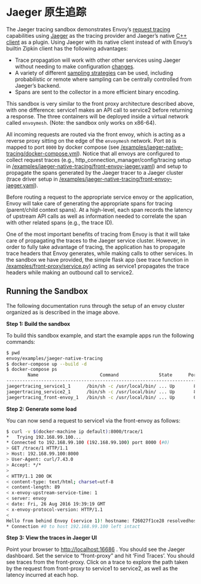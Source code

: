 # Jaeger 原生追踪

The Jaeger tracing sandbox demonstrates Envoy’s [request tracing](../../intro/arch_overview/tracing.md#arch-overview-tracing) capabilities using [Jaeger](http://jaegertracing.io/) as the tracing provider and Jaeger’s native [C++ client](https://github.com/jaegertracing/jaeger-client-cpp) as a plugin. Using Jaeger with its native client instead of with Envoy’s builtin Zipkin client has the following advantages:

- Trace propagation will work with other other services using Jaeger without needing to make configuration [changes](https://github.com/jaegertracing/jaeger-client-go#zipkin-http-b3-compatible-header-propagation).
- A variety of different [sampling strategies](https://www.jaegertracing.io/docs/sampling/#client-sampling-configuration) can be used, including probabilistic or remote where sampling can be centrally controlled from Jaeger’s backend.
- Spans are sent to the collector in a more efficient binary encoding.

This sandbox is very similar to the front proxy architecture described above, with one difference: service1 makes an API call to service2 before returning a response. The three containers will be deployed inside a virtual network called `envoymesh`. (Note: the sandbox only works on x86-64).

All incoming requests are routed via the front envoy, which is acting as a reverse proxy sitting on the edge of the `envoymesh` network. Port `80` is mapped to port `8000` by docker compose (see [/examples/jaeger-native-tracing/docker-compose.yml](https://github.com/envoyproxy/envoy/blob/master//examples/jaeger-native-tracing/docker-compose.yml)). Notice that all envoys are configured to collect request traces (e.g., http_connection_manager/config/tracing setup in [/examples/jaeger-native-tracing/front-envoy-jaeger.yaml](https://github.com/envoyproxy/envoy/blob/master//examples/jaeger-native-tracing/front-envoy-jaeger.yaml)) and setup to propagate the spans generated by the Jaeger tracer to a Jaeger cluster (trace driver setup in [/examples/jaeger-native-tracing/front-envoy-jaeger.yaml](https://github.com/envoyproxy/envoy/blob/master//examples/jaeger-native-tracing/front-envoy-jaeger.yaml)).

Before routing a request to the appropriate service envoy or the application, Envoy will take care of generating the appropriate spans for tracing (parent/child context spans). At a high-level, each span records the latency of upstream API calls as well as information needed to correlate the span with other related spans (e.g., the trace ID).

One of the most important benefits of tracing from Envoy is that it will take care of propagating the traces to the Jaeger service cluster. However, in order to fully take advantage of tracing, the application has to propagate trace headers that Envoy generates, while making calls to other services. In the sandbox we have provided, the simple flask app (see trace function in [/examples/front-proxy/service.py](https://github.com/envoyproxy/envoy/blob/master//examples/front-proxy/service.py)) acting as service1 propagates the trace headers while making an outbound call to service2.

## Running the Sandbox

The following documentation runs through the setup of an envoy cluster organized as is described in the image above.

**Step 1: Build the sandbox**

To build this sandbox example, and start the example apps run the following commands:

```bash
$ pwd
envoy/examples/jaeger-native-tracing
$ docker-compose up --build -d
$ docker-compose ps
        Name                       Command               State      Ports
-------------------------------------------------------------------------------------------------------------
jaegertracing_service1_1      /bin/sh -c /usr/local/bin/ ... Up       80/tcp
jaegertracing_service2_1      /bin/sh -c /usr/local/bin/ ... Up       80/tcp
jaegertracing_front-envoy_1   /bin/sh -c /usr/local/bin/ ... Up       0.0.0.0:8000->80/tcp, 0.0.0.0:8001->8001/tcp
```

**Step 2: Generate some load**

You can now send a request to service1 via the front-envoy as follows:

```bash
$ curl -v $(docker-machine ip default):8000/trace/1
*   Trying 192.168.99.100...
* Connected to 192.168.99.100 (192.168.99.100) port 8000 (#0)
> GET /trace/1 HTTP/1.1
> Host: 192.168.99.100:8000
> User-Agent: curl/7.43.0
> Accept: */*
>
< HTTP/1.1 200 OK
< content-type: text/html; charset=utf-8
< content-length: 89
< x-envoy-upstream-service-time: 1
< server: envoy
< date: Fri, 26 Aug 2016 19:39:19 GMT
< x-envoy-protocol-version: HTTP/1.1
<
Hello from behind Envoy (service 1)! hostname: f26027f1ce28 resolvedhostname: 172.19.0.6
* Connection #0 to host 192.168.99.100 left intact
```

**Step 3: View the traces in Jaeger UI**

Point your browser to <http://localhost:16686> . You should see the Jaeger dashboard. Set the service to “front-proxy” and hit ‘Find Traces’. You should see traces from the front-proxy. Click on a trace to explore the path taken by the request from front-proxy to service1 to service2, as well as the latency incurred at each hop.